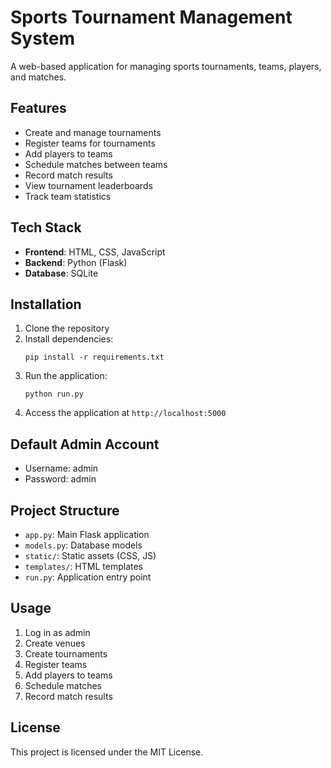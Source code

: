 # Sports Tournament Management System

A web-based application for managing sports tournaments, teams, players, and matches.

## Features

- Create and manage tournaments
- Register teams for tournaments
- Add players to teams
- Schedule matches between teams
- Record match results
- View tournament leaderboards
- Track team statistics

## Tech Stack

- **Frontend**: HTML, CSS, JavaScript
- **Backend**: Python (Flask)
- **Database**: SQLite

## Installation

1. Clone the repository
2. Install dependencies:
   ```
   pip install -r requirements.txt
   ```
3. Run the application:
   ```
   python run.py
   ```
4. Access the application at `http://localhost:5000`

## Default Admin Account

- Username: admin
- Password: admin

## Project Structure

- `app.py`: Main Flask application
- `models.py`: Database models
- `static/`: Static assets (CSS, JS)
- `templates/`: HTML templates
- `run.py`: Application entry point

## Usage

1. Log in as admin
2. Create venues
3. Create tournaments
4. Register teams
5. Add players to teams
6. Schedule matches
7. Record match results

## License

This project is licensed under the MIT License.
